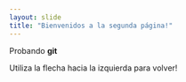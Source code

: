 ```yaml
---
layout: slide
title: "Bienvenidos a la segunda página!"
---
```

Probando **git** 

Utiliza la flecha hacia la izquierda para volver!
